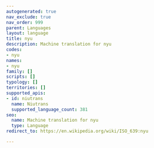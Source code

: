 ```yaml
---
autogenerated: true
nav_exclude: true
nav_order: 999
parent: Languages
layout: language
title: nyu
description: Machine translation for nyu
codes:
- nyu
names:
- nyu
family: []
scripts: []
typology: []
territories: []
supported_apis:
- id: niutrans
  name: Niutrans
  supported_language_count: 381
seo:
  name: Machine translation for nyu
  type: Language
redirect_to: https://en.wikipedia.org/wiki/ISO_639:nyu

---
```


